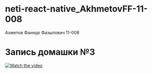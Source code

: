 # neti-react-native_AkhmetovFF-11-008
Ахметов Фаннур Фазылович 11-008

# Запись домашки №3

[![Watch the video](https://img.youtube.com/vi/1yO5ksRTQMU/default.jpg)](https://www.youtube.be/1yO5ksRTQMU)